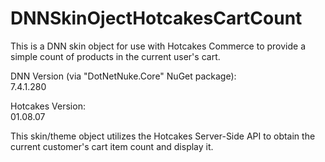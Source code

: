 # DNNSkinOjectHotcakesCartCount
This is a DNN skin object for use with Hotcakes Commerce to provide a simple count of products in the current user's cart.

DNN Version (via "DotNetNuke.Core" NuGet package):  
7.4.1.280

Hotcakes Version:  
01.08.07

This skin/theme object utilizes the Hotcakes Server-Side API to obtain the current customer's cart item count and display it.